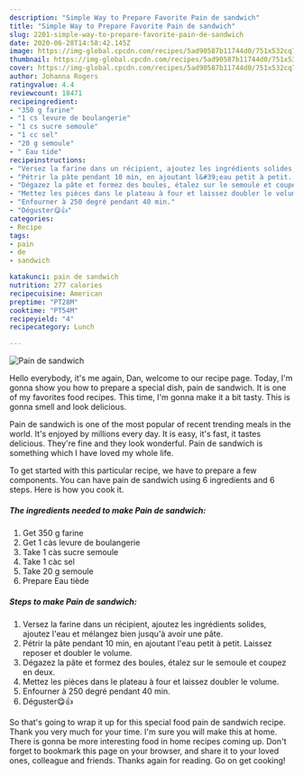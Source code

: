 ```yaml
---
description: "Simple Way to Prepare Favorite Pain de sandwich"
title: "Simple Way to Prepare Favorite Pain de sandwich"
slug: 2201-simple-way-to-prepare-favorite-pain-de-sandwich
date: 2020-06-28T14:58:42.145Z
image: https://img-global.cpcdn.com/recipes/5ad90587b11744d0/751x532cq70/pain-de-sandwich-photo-principale-de-la-recette.jpg
thumbnail: https://img-global.cpcdn.com/recipes/5ad90587b11744d0/751x532cq70/pain-de-sandwich-photo-principale-de-la-recette.jpg
cover: https://img-global.cpcdn.com/recipes/5ad90587b11744d0/751x532cq70/pain-de-sandwich-photo-principale-de-la-recette.jpg
author: Johanna Rogers
ratingvalue: 4.4
reviewcount: 18471
recipeingredient:
- "350 g farine"
- "1 cs levure de boulangerie"
- "1 cs sucre semoule"
- "1 cc sel"
- "20 g semoule"
- " Eau tide"
recipeinstructions:
- "Versez la farine dans un récipient, ajoutez les ingrédients solides, ajoutez l&#39;eau et mélangez bien jusqu&#39;à avoir une pâte."
- "Pétrir la pâte pendant 10 min, en ajoutant l&#39;eau petit à petit. Laissez reposer et doubler le volume."
- "Dégazez la pâte et formez des boules, étalez sur le semoule et coupez en deux."
- "Mettez les pièces dans le plateau à four et laissez doubler le volume."
- "Enfourner à 250 degré pendant 40 min."
- "Déguster😋👍"
categories:
- Recipe
tags:
- pain
- de
- sandwich

katakunci: pain de sandwich 
nutrition: 277 calories
recipecuisine: American
preptime: "PT28M"
cooktime: "PT54M"
recipeyield: "4"
recipecategory: Lunch

---
```



![Pain de sandwich](https://img-global.cpcdn.com/recipes/5ad90587b11744d0/751x532cq70/pain-de-sandwich-photo-principale-de-la-recette.jpg)

Hello everybody, it's me again, Dan, welcome to our recipe page. Today, I'm gonna show you how to prepare a special dish, pain de sandwich. It is one of my favorites food recipes. This time, I'm gonna make it a bit tasty. This is gonna smell and look delicious.



Pain de sandwich is one of the most popular of recent trending meals in the world. It's enjoyed by millions every day. It is easy, it's fast, it tastes delicious. They're fine and they look wonderful. Pain de sandwich is something which I have loved my whole life.


To get started with this particular recipe, we have to prepare a few components. You can have pain de sandwich using 6 ingredients and 6 steps. Here is how you cook it.

<!--inarticleads1-->

##### The ingredients needed to make Pain de sandwich:

1. Get 350 g farine
1. Get 1 càs levure de boulangerie
1. Take 1 càs sucre semoule
1. Take 1 càc sel
1. Take 20 g semoule
1. Prepare  Eau tiède




<!--inarticleads2-->

##### Steps to make Pain de sandwich:

1. Versez la farine dans un récipient, ajoutez les ingrédients solides, ajoutez l&#39;eau et mélangez bien jusqu&#39;à avoir une pâte.
1. Pétrir la pâte pendant 10 min, en ajoutant l&#39;eau petit à petit. Laissez reposer et doubler le volume.
1. Dégazez la pâte et formez des boules, étalez sur le semoule et coupez en deux.
1. Mettez les pièces dans le plateau à four et laissez doubler le volume.
1. Enfourner à 250 degré pendant 40 min.
1. Déguster😋👍




So that's going to wrap it up for this special food pain de sandwich recipe. Thank you very much for your time. I'm sure you will make this at home. There is gonna be more interesting food in home recipes coming up. Don't forget to bookmark this page on your browser, and share it to your loved ones, colleague and friends. Thanks again for reading. Go on get cooking!
